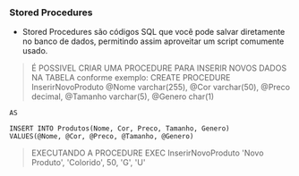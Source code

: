 ### Stored Procedures

- Stored Procedures são códigos SQL que você pode salvar diretamente no banco de dados, permitindo assim aproveitar um script comumente usado.

> É POSSIVEL CRIAR UMA PROCEDURE PARA INSERIR NOVOS DADOS NA TABELA conforme exemplo:
    CREATE PROCEDURE InserirNovoProduto 
    @Nome varchar(255),
    @Cor varchar(50),
    @Preco decimal,
    @Tamanho varchar(5),
    @Genero char(1)

    AS 

    INSERT INTO Produtos(Nome, Cor, Preco, Tamanho, Genero)
    VALUES(@Nome, @Cor, @Preco, @Tamanho, @Genero)

> EXECUTANDO A PROCEDURE
    EXEC InserirNovoProduto
    'Novo Produto',
    'Colorido',
    50,
    'G',
    'U'
